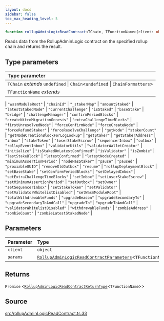 ```yaml
---
layout: docs
sidebar: false
toc_max_heading_level: 5
---
```


```ts
function rollupAdminLogicReadContract<TChain, TFunctionName>(client: object, params: RollupAdminLogicReadContractParameters<TFunctionName>): Promise<RollupAdminLogicReadContractReturnType<TFunctionName>>
```

Reads data from the RollupAdminLogic contract on the specified rollup chain
and returns the result.

## Type parameters

| Type parameter |
| :------ |
| `TChain` *extends* `undefined` \| `Chain`\<`undefined` \| `ChainFormatters`\> |
| `TFunctionName` *extends* 
  \| `"wasmModuleRoot"`
  \| `"chainId"`
  \| `"_stakerMap"`
  \| `"amountStaked"`
  \| `"latestStakedNode"`
  \| `"currentChallenge"`
  \| `"isStaked"`
  \| `"baseStake"`
  \| `"bridge"`
  \| `"challengeManager"`
  \| `"confirmPeriodBlocks"`
  \| `"createNitroMigrationGenesis"`
  \| `"extraChallengeTimeBlocks"`
  \| `"firstUnresolvedNode"`
  \| `"forceConfirmNode"`
  \| `"forceCreateNode"`
  \| `"forceRefundStaker"`
  \| `"forceResolveChallenge"`
  \| `"getNode"`
  \| `"stakerCount"`
  \| `"getNodeCreationBlockForLogLookup"`
  \| `"getStaker"`
  \| `"getStakerAddress"`
  \| `"inbox"`
  \| `"stakeToken"`
  \| `"loserStakeEscrow"`
  \| `"sequencerInbox"`
  \| `"outbox"`
  \| `"rollupEventInbox"`
  \| `"validatorUtils"`
  \| `"validatorWalletCreator"`
  \| `"initialize"`
  \| `"isStakedOnLatestConfirmed"`
  \| `"isValidator"`
  \| `"isZombie"`
  \| `"lastStakeBlock"`
  \| `"latestConfirmed"`
  \| `"latestNodeCreated"`
  \| `"minimumAssertionPeriod"`
  \| `"nodeHasStaker"`
  \| `"pause"`
  \| `"paused"`
  \| `"proxiableUUID"`
  \| `"removeOldOutbox"`
  \| `"resume"`
  \| `"rollupDeploymentBlock"`
  \| `"setBaseStake"`
  \| `"setConfirmPeriodBlocks"`
  \| `"setDelayedInbox"`
  \| `"setExtraChallengeTimeBlocks"`
  \| `"setInbox"`
  \| `"setLoserStakeEscrow"`
  \| `"setMinimumAssertionPeriod"`
  \| `"setOutbox"`
  \| `"setOwner"`
  \| `"setSequencerInbox"`
  \| `"setStakeToken"`
  \| `"setValidator"`
  \| `"setValidatorWhitelistDisabled"`
  \| `"setWasmModuleRoot"`
  \| `"totalWithdrawableFunds"`
  \| `"upgradeBeacon"`
  \| `"upgradeSecondaryTo"`
  \| `"upgradeSecondaryToAndCall"`
  \| `"upgradeTo"`
  \| `"upgradeToAndCall"`
  \| `"validatorWhitelistDisabled"`
  \| `"withdrawableFunds"`
  \| `"zombieAddress"`
  \| `"zombieCount"`
  \| `"zombieLatestStakedNode"` |

## Parameters

| Parameter | Type |
| :------ | :------ |
| `client` | `object` |
| `params` | [`RollupAdminLogicReadContractParameters`](../type-aliases/RollupAdminLogicReadContractParameters.md)\<`TFunctionName`\> |

## Returns

`Promise` \<[`RollupAdminLogicReadContractReturnType`](../type-aliases/RollupAdminLogicReadContractReturnType.md)\<`TFunctionName`\>\>

## Source

[src/rollupAdminLogicReadContract.ts:33](https://github.com/OffchainLabs/arbitrum-orbit-sdk/blob/9d5595a042e42f7d6b9af10a84816c98ea30f330/src/rollupAdminLogicReadContract.ts#L33)
